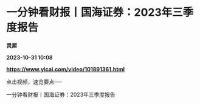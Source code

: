 # 一分钟看财报丨国海证券：2023年三季度报告
**灵犀**

**2023-10-31 10:08**

**https://www.yicai.com/video/101891361.html**

点击视频，速览要点──

一分钟看财报丨国海证券：2023年三季度报告